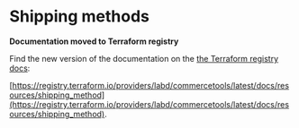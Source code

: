 # Shipping methods

**Documentation moved to Terraform registry**

Find the new version of the documentation on the [the Terraform registry docs](https://registry.terraform.io/providers/labd/commercetools/latest/docs/resources/shipping_method):

 [https://registry.terraform.io/providers/labd/commercetools/latest/docs/resources/shipping_method](https://registry.terraform.io/providers/labd/commercetools/latest/docs/resources/shipping_method).
